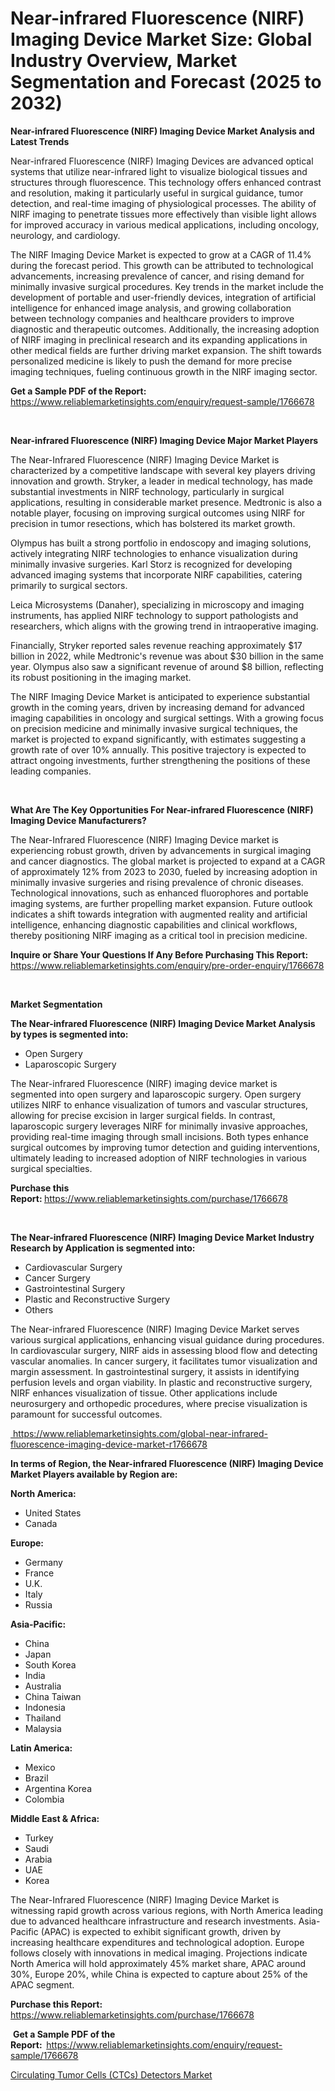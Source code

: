 <p><h1>Near-infrared Fluorescence (NIRF) Imaging Device Market Size: Global Industry Overview, Market Segmentation and Forecast (2025 to 2032)</h1></p><p><strong>Near-infrared Fluorescence (NIRF) Imaging Device Market Analysis and Latest Trends</strong></p>
<p><p>Near-infrared Fluorescence (NIRF) Imaging Devices are advanced optical systems that utilize near-infrared light to visualize biological tissues and structures through fluorescence. This technology offers enhanced contrast and resolution, making it particularly useful in surgical guidance, tumor detection, and real-time imaging of physiological processes. The ability of NIRF imaging to penetrate tissues more effectively than visible light allows for improved accuracy in various medical applications, including oncology, neurology, and cardiology.</p><p>The NIRF Imaging Device Market is expected to grow at a CAGR of 11.4% during the forecast period. This growth can be attributed to technological advancements, increasing prevalence of cancer, and rising demand for minimally invasive surgical procedures. Key trends in the market include the development of portable and user-friendly devices, integration of artificial intelligence for enhanced image analysis, and growing collaboration between technology companies and healthcare providers to improve diagnostic and therapeutic outcomes. Additionally, the increasing adoption of NIRF imaging in preclinical research and its expanding applications in other medical fields are further driving market expansion. The shift towards personalized medicine is likely to push the demand for more precise imaging techniques, fueling continuous growth in the NIRF imaging sector.</p></p>
<p><strong>Get a Sample PDF of the Report:&nbsp;</strong> <a href="https://www.reliablemarketinsights.com/enquiry/request-sample/1766678?utm_campaign=3220&utm_medium=2&utm_source=Github&utm_content=ia&utm_term=04032025&utm_id=near-infrared-fluorescence-nirf-imaging-device">https://www.reliablemarketinsights.com/enquiry/request-sample/1766678</a></p>
<p>&nbsp;</p>
<p><strong>Near-infrared Fluorescence (NIRF) Imaging Device Major Market Players</strong></p>
<p><p>The Near-Infrared Fluorescence (NIRF) Imaging Device Market is characterized by a competitive landscape with several key players driving innovation and growth. Stryker, a leader in medical technology, has made substantial investments in NIRF technology, particularly in surgical applications, resulting in considerable market presence. Medtronic is also a notable player, focusing on improving surgical outcomes using NIRF for precision in tumor resections, which has bolstered its market growth.</p><p>Olympus has built a strong portfolio in endoscopy and imaging solutions, actively integrating NIRF technologies to enhance visualization during minimally invasive surgeries. Karl Storz is recognized for developing advanced imaging systems that incorporate NIRF capabilities, catering primarily to surgical sectors. </p><p>Leica Microsystems (Danaher), specializing in microscopy and imaging instruments, has applied NIRF technology to support pathologists and researchers, which aligns with the growing trend in intraoperative imaging.</p><p>Financially, Stryker reported sales revenue reaching approximately $17 billion in 2022, while Medtronic's revenue was about $30 billion in the same year. Olympus also saw a significant revenue of around $8 billion, reflecting its robust positioning in the imaging market.</p><p>The NIRF Imaging Device Market is anticipated to experience substantial growth in the coming years, driven by increasing demand for advanced imaging capabilities in oncology and surgical settings. With a growing focus on precision medicine and minimally invasive surgical techniques, the market is projected to expand significantly, with estimates suggesting a growth rate of over 10% annually. This positive trajectory is expected to attract ongoing investments, further strengthening the positions of these leading companies.</p></p>
<p>&nbsp;</p>
<p><strong>What Are The Key Opportunities For Near-infrared Fluorescence (NIRF) Imaging Device Manufacturers?</strong></p>
<p><p>The Near-Infrared Fluorescence (NIRF) Imaging Device market is experiencing robust growth, driven by advancements in surgical imaging and cancer diagnostics. The global market is projected to expand at a CAGR of approximately 12% from 2023 to 2030, fueled by increasing adoption in minimally invasive surgeries and rising prevalence of chronic diseases. Technological innovations, such as enhanced fluorophores and portable imaging systems, are further propelling market expansion. Future outlook indicates a shift towards integration with augmented reality and artificial intelligence, enhancing diagnostic capabilities and clinical workflows, thereby positioning NIRF imaging as a critical tool in precision medicine.</p></p>
<p><strong>Inquire or Share Your Questions If Any Before Purchasing This Report:</strong> <a href="https://www.reliablemarketinsights.com/enquiry/pre-order-enquiry/1766678?utm_campaign=3220&utm_medium=2&utm_source=Github&utm_content=ia&utm_term=04032025&utm_id=near-infrared-fluorescence-nirf-imaging-device">https://www.reliablemarketinsights.com/enquiry/pre-order-enquiry/1766678</a></p>
<p>&nbsp;</p>
<p><strong>Market Segmentation</strong></p>
<p><strong>The Near-infrared Fluorescence (NIRF) Imaging Device Market Analysis by types is segmented into:</strong></p>
<p><ul><li>Open Surgery</li><li>Laparoscopic Surgery</li></ul></p>
<p><p>The Near-infrared Fluorescence (NIRF) imaging device market is segmented into open surgery and laparoscopic surgery. Open surgery utilizes NIRF to enhance visualization of tumors and vascular structures, allowing for precise excision in larger surgical fields. In contrast, laparoscopic surgery leverages NIRF for minimally invasive approaches, providing real-time imaging through small incisions. Both types enhance surgical outcomes by improving tumor detection and guiding interventions, ultimately leading to increased adoption of NIRF technologies in various surgical specialties.</p></p>
<p><strong>Purchase this Report:&nbsp;</strong><a href="https://www.reliablemarketinsights.com/purchase/1766678?utm_campaign=3220&utm_medium=2&utm_source=Github&utm_content=ia&utm_term=04032025&utm_id=near-infrared-fluorescence-nirf-imaging-device">https://www.reliablemarketinsights.com/purchase/1766678</a></p>
<p>&nbsp;</p>
<p><strong>The Near-infrared Fluorescence (NIRF) Imaging Device Market Industry Research by Application is segmented into:</strong></p>
<p><ul><li>Cardiovascular Surgery</li><li>Cancer Surgery</li><li>Gastrointestinal Surgery</li><li>Plastic and Reconstructive Surgery</li><li>Others</li></ul></p>
<p><p>The Near-infrared Fluorescence (NIRF) Imaging Device Market serves various surgical applications, enhancing visual guidance during procedures. In cardiovascular surgery, NIRF aids in assessing blood flow and detecting vascular anomalies. In cancer surgery, it facilitates tumor visualization and margin assessment. In gastrointestinal surgery, it assists in identifying perfusion levels and organ viability. In plastic and reconstructive surgery, NIRF enhances visualization of tissue. Other applications include neurosurgery and orthopedic procedures, where precise visualization is paramount for successful outcomes.</p></p>
<p><a href="https://www.reliablemarketinsights.com/global-near-infrared-fluorescence-imaging-device-market-r1766678?utm_campaign=3220&utm_medium=2&utm_source=Github&utm_content=ia&utm_term=04032025&utm_id=near-infrared-fluorescence-nirf-imaging-device">&nbsp;https://www.reliablemarketinsights.com/global-near-infrared-fluorescence-imaging-device-market-r1766678</a></p>
<p><strong>In terms of Region, the Near-infrared Fluorescence (NIRF) Imaging Device Market Players available by Region are:</strong></p>
<p>
    <p> <strong> North America: </strong>
        <ul>
            <li>United States</li>
            <li>Canada</li>
        </ul>
        </p> 
    <p> <strong> Europe: </strong>
        <ul>
            <li>Germany</li>
            <li>France</li>
            <li>U.K.</li>
            <li>Italy</li>
            <li>Russia</li>
        </ul>
        </p> 
    <p> <strong> Asia-Pacific: </strong>
        <ul>
            <li>China</li>
            <li>Japan</li>
            <li>South Korea</li>
            <li>India</li>
            <li>Australia</li>
            <li>China Taiwan</li>
            <li>Indonesia</li>
            <li>Thailand</li>
            <li>Malaysia</li>
        </ul>
        </p> 
    <p> <strong> Latin America: </strong>
        <ul>
            <li>Mexico</li>
            <li>Brazil</li>
            <li>Argentina Korea</li>
            <li>Colombia</li>
        </ul>
        </p> 
    <p> <strong> Middle East & Africa: </strong>
        <ul>
            <li>Turkey</li>
            <li>Saudi</li>
            <li>Arabia</li>
            <li>UAE</li>
            <li>Korea</li>
        </ul>
    </p>
    </p>
<p><p>The Near-Infrared Fluorescence (NIRF) Imaging Device Market is witnessing rapid growth across various regions, with North America leading due to advanced healthcare infrastructure and research investments. Asia-Pacific (APAC) is expected to exhibit significant growth, driven by increasing healthcare expenditures and technological adoption. Europe follows closely with innovations in medical imaging. Projections indicate North America will hold approximately 45% market share, APAC around 30%, Europe 20%, while China is expected to capture about 25% of the APAC segment.</p></p>
<p><strong>Purchase this Report: </strong><a href="https://www.reliablemarketinsights.com/purchase/1766678?utm_campaign=3220&utm_medium=2&utm_source=Github&utm_content=ia&utm_term=04032025&utm_id=near-infrared-fluorescence-nirf-imaging-device">https://www.reliablemarketinsights.com/purchase/1766678</a></p>
<p>&nbsp;<strong>Get a Sample PDF of the Report:&nbsp;&nbsp;</strong><a href="https://www.reliablemarketinsights.com/enquiry/request-sample/1766678?utm_campaign=3220&utm_medium=2&utm_source=Github&utm_content=ia&utm_term=04032025&utm_id=near-infrared-fluorescence-nirf-imaging-device">https://www.reliablemarketinsights.com/enquiry/request-sample/1766678</a></p>
<p><strong></strong></p>
<p><p><a href="https://github.com/porstheftyux/Market-Research-Report-List-1/blob/main/circulating-tumor-cells-ctcs-detectors-market.md?utm_campaign=3220&utm_medium=2&utm_source=Github&utm_content=ia&utm_term=04032025&utm_id=near-infrared-fluorescence-nirf-imaging-device">Circulating Tumor Cells (CTCs) Detectors Market</a></p></p>